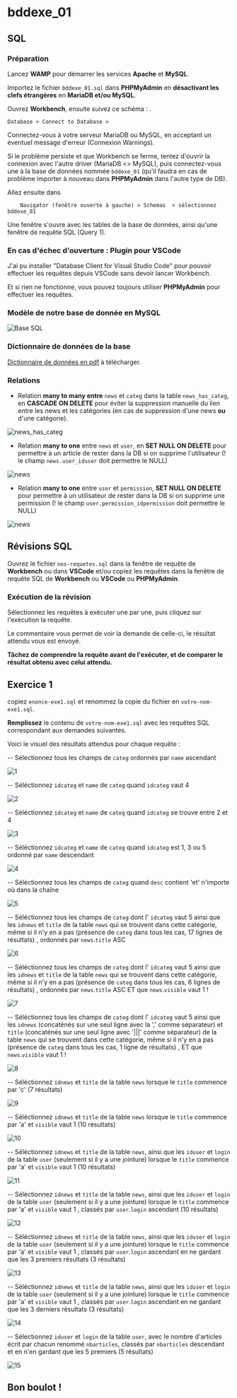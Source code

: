 # bddexe_01

## SQL

### Préparation

Lancez **WAMP** pour démarrer les services **Apache** et **MySQL**.

Importez le fichier `bddexe_01.sql` dans **PHPMyAdmin** en **désactivant les clefs étrangères** en **MariaDB et/ou MySQL**.


Ouvrez **Workbench**, ensuite suivez ce schéma : .

    Database > Connect to Database >

Connectez-vous à votre serveur MariaDB ou MySQL, en acceptant un éventuel message d'erreur (Connexion Warnings).

Si le problème persiste et que Workbench se ferme, tentez d'ouvrir la connexion avec l'autre driver (MariaDB <> MySQL), puis connectez-vous une à la base de données nommée `bddexe_01` (qu'il faudra en cas de problème importer à nouveau dans **PHPMyAdmin** dans l'autre type de DB).

Allez ensuite dans

        Navigator (fenêtre ouverte à gauche) > Schemas  > sélectionnez bddexe_01 

Une fenêtre s'ouvre avec les tables de la base de données, ainsi qu'une fenêtre de requête SQL (Query 1).

### En cas d'échec d'ouverture : Plugin pour VSCode

J'ai pu installer "Database Client for Visual Studio Code" pour pouvoir effectuer les requêtes depuis VSCode sans devoir lancer Workbench.

Et si rien ne fonctionne, vous pouvez toujours utiliser **PHPMyAdmin** pour effectuer les requêtes.



### Modèle de notre base de donnée en MySQL

![Base SQL](https://raw.githubusercontent.com/WebDevCF2m2023/exercices-SQL/main/image.png)

### Dictionnaire de données de la base

[Dictionnaire de données en pdf](https://raw.githubusercontent.com/WebDevCF2m2023/exercices-SQL/main/db_structure_bddexe_01.pdf) à télécharger.

### Relations

- Relation **many to many entre** `news` et `categ` dans la table `news_has_categ`, en **CASCADE ON DELETE** pour éviter la suppression manuelle du lien entre les news et les catégories (en cas de suppression d'une news **ou** d'une catégorie).

![news_has_categ](https://raw.githubusercontent.com/WebDevCF2m2023/exercices-SQL/main/img/fk_news_has_categ.png)

- Relation **many to one** entre `news` et `user`, en **SET NULL ON DELETE** pour permettre à un article de rester dans la DB si on supprime l'utilisateur (! le champ `news.user_iduser` doit permettre le NULL)

![news](https://raw.githubusercontent.com/WebDevCF2m2023/exercices-SQL/main/img/fk_news-with-user.png)

- Relation **many to one** entre `user` et `permission`, **SET NULL ON DELETE** pour permettre à un utilisateur de rester dans la DB si on supprime une permission (! le champ `user.permission_idpermission` doit permettre le NULL)

![news](https://raw.githubusercontent.com/WebDevCF2m2023/exercices-SQL/main/img/fk_user-permission.png)

## Révisions SQL

Ouvrez le fichier `nos-requetes.sql` dans la fenêtre de requête de **Workbench** ou dans **VSCode** et/ou copiez les requêtes dans la fenêtre de requête SQL de **Workbench** ou **VSCode** ou **PHPMyAdmin**.

### Exécution de la révision

Sélectionnez les requêtes à exécuter une par une, puis cliquez sur l'exécution la requête.

Le commentaire vous permet de voir la demande de celle-ci, le résultat attendu vous est envoyé.

**Tâchez de comprendre la requête avant de l'exécuter, et de comparer le résultat obtenu avec celui attendu.**

## Exercice 1

copiez `enonce-exe1.sql` et renommez la copie du fichier en `votre-nom-exe1.sql`.

**Remplissez** le contenu de `votre-nom-exe1.sql` avec les requêtes SQL correspondant aux demandes suivantes.

Voici le visuel des résultats attendus pour chaque requête :



-- Sélectionnez tous les champs de `categ` ordonnés par `name` ascendant

![1](https://raw.githubusercontent.com/WebDevCF2m2023/exercices-SQL/main/img/1.png)

-- Séléctionnez `idcateg` et `name` de `categ` quand `idcateg` vaut 4

![2](https://raw.githubusercontent.com/WebDevCF2m2023/exercices-SQL/main/img/2.png)

-- Séléctionnez `idcateg` et `name` de `categ` quand `idcateg` se trouve entre 2 et 4

![3](https://raw.githubusercontent.com/WebDevCF2m2023/exercices-SQL/main/img/3.png)

-- Séléctionnez `idcateg` et `name` de `categ` quand `idcateg` est 1, 3 ou 5 ordonné par `name` descendant

![4](https://raw.githubusercontent.com/WebDevCF2m2023/exercices-SQL/main/img/4.png)

-- Séléctionnez tous les champs de `categ` quand `desc` contient 'et' n'importe où dans la chaîne

![5](https://raw.githubusercontent.com/WebDevCF2m2023/exercices-SQL/main/img/5.png)

-- Séléctionnez tous les champs de `categ` dont l' `idcateg` vaut 5 ainsi que les `idnews` et `title` de la table `news` qui se trouvent dans cette catégorie, même si il n'y en a pas (présence de `categ` dans tous les cas, 17 lignes de résultats) , ordonnés par `news`.`title` ASC

![6](https://raw.githubusercontent.com/WebDevCF2m2023/exercices-SQL/main/img/6.png)

-- Séléctionnez tous les champs de `categ` dont l' `idcateg` vaut 5 ainsi que les `idnews` et `title` de la table `news` qui se trouvent dans cette catégorie, même si il n'y en a pas (présence de `categ` dans tous les cas, 6 lignes de résultats) , ordonnés par `news`.`title` ASC ET que `news`.`visible` vaut 1 !

![7](https://raw.githubusercontent.com/WebDevCF2m2023/exercices-SQL/main/img/7.png)

-- Séléctionnez tous les champs de `categ` dont l' `idcateg` vaut 5 ainsi que les `idnews` (concaténés sur une seul ligne avec la ',' comme séparateur) et `title` (concaténés sur une seul ligne avec '|||' comme séparateur) de la table `news` qui se trouvent dans cette catégorie, même si il n'y en a pas (présence de `categ` dans tous les cas, 1 ligne de résultats) , ET que `news`.`visible` vaut 1 !

![8](https://raw.githubusercontent.com/WebDevCF2m2023/exercices-SQL/main/img/8.png)

-- Séléctionnez `idnews` et `title` de la table `news` lorsque le `title` commence par 'c' (7 résultats)

![9](https://raw.githubusercontent.com/WebDevCF2m2023/exercices-SQL/main/img/9.png)

-- Séléctionnez `idnews` et `title` de la table `news` lorsque le `title` commence par 'a' et `visible` vaut 1 (10 résultats)

![10](https://raw.githubusercontent.com/WebDevCF2m2023/exercices-SQL/main/img/10.png)

-- Séléctionnez `idnews` et `title` de la table `news`, ainsi que les `iduser` et `login` de la table `user` (seulement si il y a une jointure) lorsque le `title` commence par 'a' et `visible` vaut 1 (10 résultats)

![11](https://raw.githubusercontent.com/WebDevCF2m2023/exercices-SQL/main/img/11.png)

-- Séléctionnez `idnews` et `title` de la table `news`, ainsi que les `iduser` et `login` de la table `user` (seulement si il y a une jointure) lorsque le `title` commence par 'a' et `visible` vaut 1 , classés par `user`.`login` ascendant (10 résultats)

![12](https://raw.githubusercontent.com/WebDevCF2m2023/exercices-SQL/main/img/12.png)

-- Séléctionnez `idnews` et `title` de la table `news`, ainsi que les `iduser` et `login` de la table `user` (seulement si il y a une jointure) lorsque le `title` commence par 'a' et `visible` vaut 1 , classés par `user`.`login` ascendant en ne gardant que les 3 premiers résultats (3 résultats)

![13](https://raw.githubusercontent.com/WebDevCF2m2023/exercices-SQL/main/img/13.png)

-- Séléctionnez `idnews` et `title` de la table `news`, ainsi que les `iduser` et `login` de la table `user` (seulement si il y a une jointure) lorsque le `title` commence par 'a' et `visible` vaut 1 , classés par `user`.`login` ascendant en ne gardant que les 3 derniers résultats (3 résultats)

![14](https://raw.githubusercontent.com/WebDevCF2m2023/exercices-SQL/main/img/14.png)

-- Sélectionnez `iduser` et `login` de la table `user`, avec le nombre d'articles écrit par chacun renommé `nbarticles`, classés par `nbarticles` descendant et en n'en gardant que les 5 premiers (5 résultats)

![15](https://raw.githubusercontent.com/WebDevCF2m2023/exercices-SQL/main/img/15.png)

## Bon boulot !
